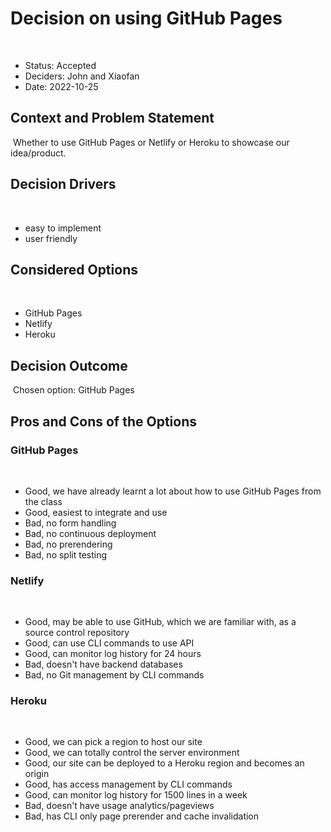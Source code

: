 # Decision on using GitHub Pages

​

* Status: Accepted
* Deciders: John and Xiaofan <!-- optional -->
* Date: 2022-10-25 <!-- optional -->
​

## Context and Problem Statement

​
Whether to use GitHub Pages or Netlify or Heroku to showcase our idea/product.
​

## Decision Drivers <!-- optional -->

​

* easy to implement
* user friendly
​

## Considered Options

​

* GitHub Pages
* Netlify
* Heroku
​

## Decision Outcome

​
Chosen option: GitHub Pages

## Pros and Cons of the Options <!-- optional -->

### GitHub Pages

​

* Good, we have already learnt a lot about how to use GitHub Pages from the class
* Good, easiest to integrate and use
* Bad, no form handling
* Bad, no continuous deployment
* Bad, no prerendering
* Bad, no split testing
​

### Netlify

​

* Good, may be able to use GitHub, which we are familiar with, as a source control repository
* Good, can use CLI commands to use API
* Good, can monitor log history for 24 hours
* Bad, doesn't have backend databases
* Bad, no Git management by CLI commands

### Heroku

​

* Good, we can pick a region to host our site
* Good, we can totally control the server environment
* Good, our site can be deployed to a Heroku region and becomes an origin
* Good, has access management by CLI commands
* Good, can monitor log history for 1500 lines in a week
* Bad, doesn't have usage analytics/pageviews
* Bad, has CLI only page prerender and cache invalidation

<!-- markdownlint-disable-file MD013 -->
